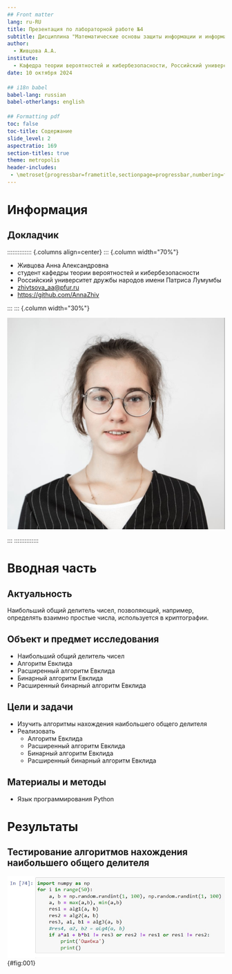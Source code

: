 ```yaml
---
## Front matter
lang: ru-RU
title: Презентация по лабораторной работе №4
subtitle: Дисциплина "Математические основы защиты информации и информационной безопасности"
author:
  - Живцова А.А.
institute:
  - Кафедра теории вероятностей и кибербезопасности, Российский университет дружбы народов имени Патриса Лумумбы, Москва, Россия
date: 10 октября 2024

## i18n babel
babel-lang: russian
babel-otherlangs: english

## Formatting pdf
toc: false
toc-title: Содержание
slide_level: 2
aspectratio: 169
section-titles: true
theme: metropolis
header-includes:
 - \metroset{progressbar=frametitle,sectionpage=progressbar,numbering=fraction}
---
```


# Информация

## Докладчик

:::::::::::::: {.columns align=center}
::: {.column width="70%"}

  * Живцова Анна Александровна
  * студент кафедры теории вероятностей и кибербезопасности
  * Российский университет дружбы народов имени Патриса Лумумбы
  * [zhivtsova_aa@pfur.ru](mailto:zhivtsova_aa@pfur.ru)
  * <https://github.com/AnnaZhiv>

:::
::: {.column width="30%"}

![](./image/photo.jpg)

:::
::::::::::::::

# Вводная часть

## Актуальность

Наибольший общий делитель чисел, позволяющий, например, определять взаимно простые числа, используется в криптографии. 

## Объект и предмет исследования

- Наибольший общий делитель чисел    
- Алгоритм Евклида      
- Расширенный алгоритм Евклида      
- Бинарный алгоритм Евклида      
- Расширенный бинарный алгоритм Евклида            

## Цели и задачи

- Изучить алгоритмы нахождения наибольшего общего делителя        
- Реализовать      
  - Алгоритм Евклида      
  - Расширенный алгоритм Евклида      
  - Бинарный алгоритм Евклида      
  - Расширенный бинарный алгоритм Евклида   

## Материалы и методы

- Язык программирования Python    

# Результаты

## Тестирование алгоритмов нахождения наибольшего общего делителя

![Тестирование алгоритмов нахождения нахождения наибольшего общего делителя](image/001.jpg){#fig:001}